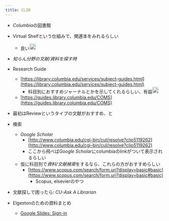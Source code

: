 ```yaml
---
title: CLIO
---
```


* *Columbia*の図書館

* Virtual Shelfという仕組みで、関連本をみれるらしい
  
  * 良い<img src='https://scrapbox.io/api/pages/blu3mo-public/blu3mo/icon' alt='blu3mo.icon' height="19.5"/>
* *知らん分野の文献/資料を探す時*

* Research Guide
  
  * [https://library.columbia.edu/services/subject-guides.html](https://library.columbia.edu/services/subject-guides.html)
    * 科目別におすすめジャーナルとかを示してくれるらしい、有益<img src='https://scrapbox.io/api/pages/blu3mo-public/blu3mo/icon' alt='blu3mo.icon' height="19.5"/>
  * [https://guides.library.columbia.edu/COMS](https://guides.library.columbia.edu/COMS)
* 最初はReviewというタイプの文献がおすすめ、と

* 検索
  
  * *Google Scholar*
    * [http://www.columbia.edu/cgi-bin/cul/resolve?clio5119262](http://www.columbia.edu/cgi-bin/cul/resolve?clio5119262)
    * ここから飛べば*Google Scholar*にcolumbiaのlinkがついて表示されるらしい
  * 仮に科目別で*資料/文献検索*をするなら、これらの方がおすすめらしい
    * [https://www.scopus.com/search/form.uri?display=basic#basic](https://www.scopus.com/search/form.uri?display=basic#basic)
      * Scopus, elsevierのやつ
* 文献探しで困ったら: *CU-Ask A Librarian*

* Elgestonのための資料まとめ
  
  * [Google Slides: Sign-in](https://docs.google.com/presentation/d/18aLUNZsIT0cKZqYJXHcYkbfToXcpoNYY2vSMv4Nmo2c/present?slide=id.p)
